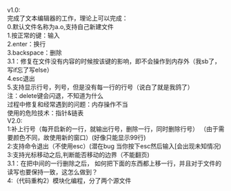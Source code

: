 v1.0:\
完成了文本编辑器的工作，理论上可以完成：\
0.默认文件名称为a.o,支持自己新建文件\
1.按正常的键：输入\
2.enter：换行\
3.backspace：删除\
3.1：修复在文件没有内容的时候按该键的影响，即不会操作到内存外（我sb了，写if忘了写else）\
4.esc退出\
5.支持显示行号，列号，但是没有每一行的行号（说白了就是我鸽了）\
注：delete键会闪退，不知道为什么\
过程中修复和经常遇到的问题：内存操作不当\
使用的危险技术：指针&链表\
V2.0:\
1:补上行号（每开启新的一行，就输出行号，删除一行，同时删除行号）
（由于需要颜色不同，故使用新的窗口）(好像只能显示99行)\
2:支持命令退出（不使用esc）(潜在bug 当你按下esc然后输入[会出现未知情况)\
3:支持光标移动之后,判断能否移动的边界（不能翻页)\
3.1：在把中间的一行删除之后，
如何把下面的东西都上移一行，并且对于文件的读写也要保持一致，这怎么做到？\
4:（代码重构2）模块化编程，分了两个源文件

